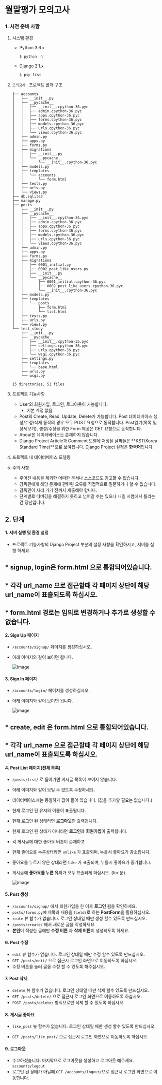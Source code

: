 # 월말평가 모의고사

### 1. 사전 준비 사항

1. 시스템 환경

   - Python 3.6.x

     ```bash
     $ python -V
     ```

   - Django 2.1.x

     ```bash
     $ pip list
     ```

2. `모의고사 ` 프로젝트 폴더 구조

   ```
   ├── accounts
   │   ├── __init__.py
   │   ├── __pycache__
   │   │   ├── __init__.cpython-36.pyc
   │   │   ├── admin.cpython-36.pyc
   │   │   ├── apps.cpython-36.pyc
   │   │   ├── forms.cpython-36.pyc
   │   │   ├── models.cpython-36.pyc
   │   │   ├── urls.cpython-36.pyc
   │   │   └── views.cpython-36.pyc
   │   ├── admin.py
   │   ├── apps.py
   │   ├── forms.py
   │   ├── migrations
   │   │   ├── __init__.py
   │   │   └── __pycache__
   │   │       └── __init__.cpython-36.pyc
   │   ├── models.py
   │   ├── templates
   │   │   └── accounts
   │   │       └── form.html
   │   ├── tests.py
   │   ├── urls.py
   │   └── views.py
   ├── db.sqlite3
   ├── manage.py
   ├── posts
   │   ├── __init__.py
   │   ├── __pycache__
   │   │   ├── __init__.cpython-36.pyc
   │   │   ├── admin.cpython-36.pyc
   │   │   ├── apps.cpython-36.pyc
   │   │   ├── forms.cpython-36.pyc
   │   │   ├── models.cpython-36.pyc
   │   │   ├── urls.cpython-36.pyc
   │   │   └── views.cpython-36.pyc
   │   ├── admin.py
   │   ├── apps.py
   │   ├── forms.py
   │   ├── migrations
   │   │   ├── 0001_initial.py
   │   │   ├── 0002_post_like_users.py
   │   │   ├── __init__.py
   │   │   └── __pycache__
   │   │       ├── 0001_initial.cpython-36.pyc
   │   │       ├── 0002_post_like_users.cpython-36.pyc
   │   │       └── __init__.cpython-36.pyc
   │   ├── models.py
   │   ├── templates
   │   │   └── posts
   │   │       ├── form.html
   │   │       └── list.html
   │   ├── tests.py
   │   ├── urls.py
   │   └── views.py
   └── test_study
       ├── __init__.py
       ├── __pycache__
       │   ├── __init__.cpython-36.pyc
       │   ├── settings.cpython-36.pyc
       │   ├── urls.cpython-36.pyc
       │   └── wsgi.cpython-36.pyc
       ├── settings.py
       ├── templates
       │   └── base.html
       ├── urls.py
       └── wsgi.py
   
   15 directories, 52 files
   ```

3. 프로젝트 기능사항

   - User의 회원가입, 로그인, 로그아웃이 가능합니다.
     - 기본 계정 없음
   - Post의 Create, Read, Update, Delete가 가능합니다.
     Post 데이터베이스 생성/수정/삭제 동작의 경우 모두 POST 요청으로 동작합니다.
     Post읽기(목록 및 상세보기), 생성/수정을 위한 Form 제공은 GET 요청으로 동작합니다.
   - About은 데이터베이스는 존재하지 않습니다.
   - Django Project
     Article과 Comment 모델에 저장된 날짜들은 **KST(Korea Standard Time)**으로 보여집니다.
     Django Project 설정은 **한국어**입니다.

4. 프로젝트 내 데이터베이스 모델링

5. 주의 사항

   - 주어진 내용을 제외한 어떠한 문서나 소스코드도 참고할 수 없습니다.
   - 감독관에게 해당 문제에 관련된 오류를 직접적으로 질문하거나 할 수 없습니다.
   - 감독관이 자러 가기 전까지 제출해야 합니다.
   - 단계별로 디버깅을 해결하지 못하고 넘어갈 수는 있으나 내일 시험에서 틀리는건 당신입니다.



## 2. 단계

#### 1. 서버 실행 및 환경 설정

- 프로젝트 기능사항의 Django Project 부분의 설정 사항을 확인하시고, 서버를 실행 하세요.



## * signup, login은 form.html 으로 통합되어있습니다.

## * 각각 url_name 으로 접근할때 각 페이지 상단에 해당 url_name이 표출되도록 하십시오.

## * form.html 경로는 임의로 변경하거나 추가로 생성할 수 없습니다.

#### 2. Sign Up 페이지

- `/accounts/signup/` 페이지를 생성하십시오.

- 아래 이미지와 같이 보이면 됩니다.

  ![image](https://user-images.githubusercontent.com/45934087/56739015-c643a780-67a8-11e9-9adb-596322fdb8dc.png)

#### 3. Sign In 페이지

- `/accounts/login/` 페이지를 생성하십시오.

- 아래 이미지와 같이 보이면 됩니다.

  ![image](https://user-images.githubusercontent.com/45934087/56739079-e1aeb280-67a8-11e9-8c25-c814e33d6478.png)

## * create, edit 은 form.html 으로 통합되어있습니다.

## * 각각 url_name 으로 접근할때 각 페이지 상단에 해당 url_name이 표출되도록 하십시오.



#### 4. Post List 페이지(전체 목록)

- `/posts/list/` 로 들어가면 게시글 목록이 보이지 않습니다.

- 아래 이미지와 같이 보일 수 있도록 수정하세요.

- 데이터베이스에는 동일하게 값이 들어 있습니다. (값을 추가할 필요는 없습니다.)

- 현재 로그인 된 유저의 이름이 표출됩니다.

- 현재 로그인 된 상태라면 **로그아웃**만 출력됩니다.

- 현재 로그인 된 상태가 아니라면 **로그인**과 **회원가입**이 출력됩니다.

- 각 게시글에 대한 좋아요 버튼이 존재하고

- 현재 좋아요를 누른상태라면 `unlike` 가 표출되며, 누를시 좋아요가 감소합니다.

- 좋아요를 누르지 않은 상태라면 `like` 가 표출되며, 누를시 좋아요가 증가합니다.

- 게시글에 **좋아요를 누른 유저**가 모두 표출되게 하십시오. (for 문)

  ![image](https://user-images.githubusercontent.com/45934087/56739940-dc526780-67aa-11e9-8c65-ee4b9c72d4aa.png)

#### 5. Post 생성

- `/accounts/signup/` 에서 회원가입을 한 이후 **로그인** 됨을 확인하세요.
- `posts/forms.py`에 제목과 내용을 `fields`로 하는 **PostForm**을 활용하십시오.
- `reate` 뷰 함수가 없습니다. 로그인 상태일 때만 생성 할수 있도록 만드십시오.
- `/posts/create/` 에서 새로운 글을 작성하세요.
- **본인**이 작성한 글에만 **수정 버튼** 과 **삭제 버튼**이 생성되도록 하세요.



#### 6. Post 수정

- `edit` 뷰 함수가 없습니다. 로그인 상태일 때만 수정 할수 있도록 만드십시오.
- `GET /posts/edit/` 으로 접근시 로그인 화면으로 이동하도록 하십시오.
- 수정 버튼을 눌러 글을 수정 할 수 있도록 해주십시오.



#### 7. Post 삭제

- `delete` 뷰 함수가 없습니다. 로그인 상태일 때만 삭제 할수 있도록 만드십시오.
- `GET /posts/delete/` 으로 접근시 로그인 화면으로 이동하도록 하십시오.
- `POST /posts/delete/` 방식으로만 삭제 할 수 있도록 하십시오.



#### 8. 게시글 좋아요

- `like_post` 뷰 함수가 없습니다. 로그인 상태일 때만 생성 할수 있도록 만드십시오.

- `GET /posts/like_post/` 으로 접근시 로그인 화면으로 이동하도록 하십시오.


#### 9. 로그아웃

- 수고하셨습니다. 마지막으로 로그아웃을 생성하고 로그아웃 해주세요. `accounts/logout`
- 로그인 된 상태가 아닐때 `GET /accounts/logout/`으로 접근시 로그인 화면으로 이동합니다.
